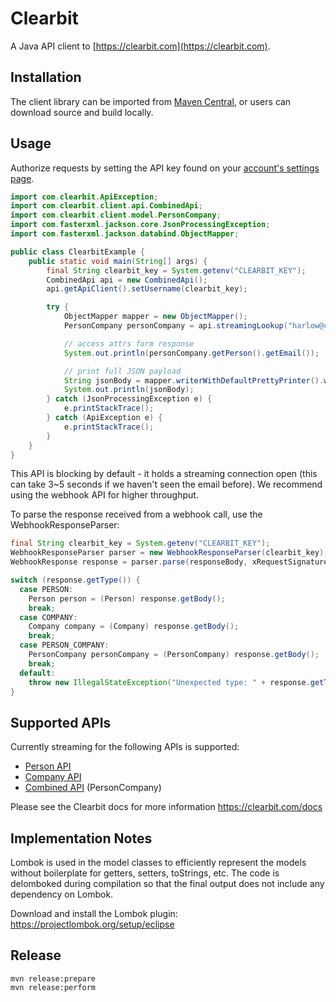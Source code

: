 # Clearbit

A Java API client to [https://clearbit.com](https://clearbit.com).

## Installation

The client library can be imported from [Maven Central](https://mvnrepository.com/artifact/com.clearbit/client), or users can download source and build locally.

## Usage

Authorize requests by setting the API key found on your [account's settings page](https://clearbit.com/keys).

```java
import com.clearbit.ApiException;
import com.clearbit.client.api.CombinedApi;
import com.clearbit.client.model.PersonCompany;
import com.fasterxml.jackson.core.JsonProcessingException;
import com.fasterxml.jackson.databind.ObjectMapper;

public class ClearbitExample {
	public static void main(String[] args) {
		final String clearbit_key = System.getenv("CLEARBIT_KEY");
		CombinedApi api = new CombinedApi();
		api.getApiClient().setUsername(clearbit_key);

		try {
			ObjectMapper mapper = new ObjectMapper();
			PersonCompany personCompany = api.streamingLookup("harlow@clearbit.com");

			// access attrs form response
			System.out.println(personCompany.getPerson().getEmail());

			// print full JSON payload
			String jsonBody = mapper.writerWithDefaultPrettyPrinter().writeValueAsString(personCompany);
			System.out.println(jsonBody);
		} catch (JsonProcessingException e) {
			e.printStackTrace();
		} catch (ApiException e) {
			e.printStackTrace();
		}
	}
}
```

This API is blocking by default - it holds a streaming connection open (this can take 3~5 seconds if we haven't seen the email before). We recommend using the webhook API for higher throughput.

To parse the response received from a webhook call, use the WebhookResponseParser:

```java
final String clearbit_key = System.getenv("CLEARBIT_KEY");
WebhookResponseParser parser = new WebhookResponseParser(clearbit_key);
WebhookResponse response = parser.parse(responseBody, xRequestSignatureHeader);

switch (response.getType()) {
  case PERSON:
    Person person = (Person) response.getBody();
    break;
  case COMPANY:
    Company company = (Company) response.getBody();
    break;
  case PERSON_COMPANY:
    PersonCompany personCompany = (PersonCompany) response.getBody();
    break;
  default:
    throw new IllegalStateException("Unexpected type: " + response.getType());
}
```

## Supported APIs

Currently streaming for the following APIs is supported:

* [Person API](https://github.com/clearbit/clearbit-java/blob/master/src/main/java/com/clearbit/client/api/PersonApi.java#L32-L39)
* [Company API](https://github.com/clearbit/clearbit-java/blob/master/src/main/java/com/clearbit/client/api/CompanyApi.java#L32-L41)
* [Combined API](https://github.com/clearbit/clearbit-java/blob/master/src/main/java/com/clearbit/client/api/CombinedApi.java#L53-L58) (PersonCompany)

Please see the Clearbit docs for more information https://clearbit.com/docs

## Implementation Notes

Lombok is used in the model classes to efficiently represent the models without boilerplate for getters, setters, toStrings, etc. The code is delomboked during compilation so that the final output does not include any dependency on Lombok.

Download and install the Lombok plugin:
https://projectlombok.org/setup/eclipse

## Release

```
mvn release:prepare
mvn release:perform
```
